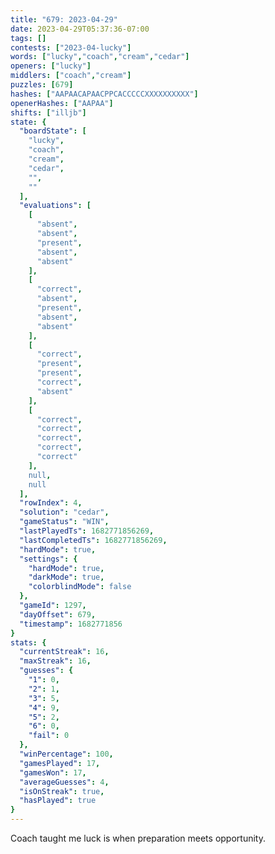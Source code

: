 ```yaml
---
title: "679: 2023-04-29"
date: 2023-04-29T05:37:36-07:00
tags: []
contests: ["2023-04-lucky"]
words: ["lucky","coach","cream","cedar"]
openers: ["lucky"]
middlers: ["coach","cream"]
puzzles: [679]
hashes: ["AAPAACAPAACPPCACCCCCXXXXXXXXXX"]
openerHashes: ["AAPAA"]
shifts: ["illjb"]
state: {
  "boardState": [
    "lucky",
    "coach",
    "cream",
    "cedar",
    "",
    ""
  ],
  "evaluations": [
    [
      "absent",
      "absent",
      "present",
      "absent",
      "absent"
    ],
    [
      "correct",
      "absent",
      "present",
      "absent",
      "absent"
    ],
    [
      "correct",
      "present",
      "present",
      "correct",
      "absent"
    ],
    [
      "correct",
      "correct",
      "correct",
      "correct",
      "correct"
    ],
    null,
    null
  ],
  "rowIndex": 4,
  "solution": "cedar",
  "gameStatus": "WIN",
  "lastPlayedTs": 1682771856269,
  "lastCompletedTs": 1682771856269,
  "hardMode": true,
  "settings": {
    "hardMode": true,
    "darkMode": true,
    "colorblindMode": false
  },
  "gameId": 1297,
  "dayOffset": 679,
  "timestamp": 1682771856
}
stats: {
  "currentStreak": 16,
  "maxStreak": 16,
  "guesses": {
    "1": 0,
    "2": 1,
    "3": 5,
    "4": 9,
    "5": 2,
    "6": 0,
    "fail": 0
  },
  "winPercentage": 100,
  "gamesPlayed": 17,
  "gamesWon": 17,
  "averageGuesses": 4,
  "isOnStreak": true,
  "hasPlayed": true
}
---
```

<!-- more -->
Coach taught me luck is when preparation meets opportunity.
